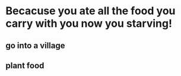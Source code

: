# Becacuse you ate all the food you carry with you now you starving!
## go into a village 
## plant food
